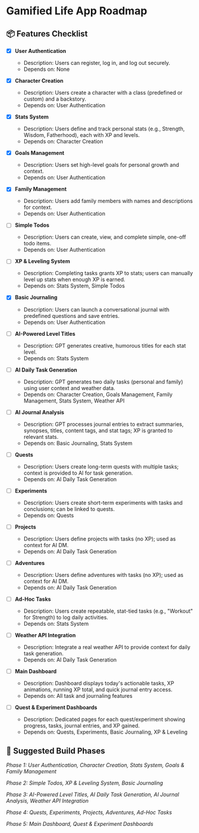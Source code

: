 # Gamified Life App Roadmap

## 📦 Features Checklist

- [x] **User Authentication**
  - Description: Users can register, log in, and log out securely.
  - Depends on: None

- [x] **Character Creation**
  - Description: Users create a character with a class (predefined or custom) and a backstory.
  - Depends on: User Authentication

- [x] **Stats System**
  - Description: Users define and track personal stats (e.g., Strength, Wisdom, Fatherhood), each with XP and levels.
  - Depends on: Character Creation

- [x] **Goals Management**
  - Description: Users set high-level goals for personal growth and context.
  - Depends on: User Authentication

- [x] **Family Management**
  - Description: Users add family members with names and descriptions for context.
  - Depends on: User Authentication

- [ ] **Simple Todos**
  - Description: Users can create, view, and complete simple, one-off todo items.
  - Depends on: User Authentication

- [ ] **XP & Leveling System**
  - Description: Completing tasks grants XP to stats; users can manually level up stats when enough XP is earned.
  - Depends on: Stats System, Simple Todos

- [x] **Basic Journaling**
  - Description: Users can launch a conversational journal with predefined questions and save entries.
  - Depends on: User Authentication

- [ ] **AI-Powered Level Titles**
  - Description: GPT generates creative, humorous titles for each stat level.
  - Depends on: Stats System

- [ ] **AI Daily Task Generation**
  - Description: GPT generates two daily tasks (personal and family) using user context and weather data.
  - Depends on: Character Creation, Goals Management, Family Management, Stats System, Weather API

- [ ] **AI Journal Analysis**
  - Description: GPT processes journal entries to extract summaries, synopses, titles, content tags, and stat tags; XP is granted to relevant stats.
  - Depends on: Basic Journaling, Stats System

- [ ] **Quests**
  - Description: Users create long-term quests with multiple tasks; context is provided to AI for task generation.
  - Depends on: AI Daily Task Generation

- [ ] **Experiments**
  - Description: Users create short-term experiments with tasks and conclusions; can be linked to quests.
  - Depends on: Quests

- [ ] **Projects**
  - Description: Users define projects with tasks (no XP); used as context for AI DM.
  - Depends on: AI Daily Task Generation

- [ ] **Adventures**
  - Description: Users define adventures with tasks (no XP); used as context for AI DM.
  - Depends on: AI Daily Task Generation

- [ ] **Ad-Hoc Tasks**
  - Description: Users create repeatable, stat-tied tasks (e.g., "Workout" for Strength) to log daily activities.
  - Depends on: Stats System

- [ ] **Weather API Integration**
  - Description: Integrate a real weather API to provide context for daily task generation.
  - Depends on: AI Daily Task Generation

- [ ] **Main Dashboard**
  - Description: Dashboard displays today's actionable tasks, XP animations, running XP total, and quick journal entry access.
  - Depends on: All task and journaling features

- [ ] **Quest & Experiment Dashboards**
  - Description: Dedicated pages for each quest/experiment showing progress, tasks, journal entries, and XP gained.
  - Depends on: Quests, Experiments, Basic Journaling, XP & Leveling

## 🧩 Suggested Build Phases

_Phase 1: User Authentication, Character Creation, Stats System, Goals & Family Management_

_Phase 2: Simple Todos, XP & Leveling System, Basic Journaling_

_Phase 3: AI-Powered Level Titles, AI Daily Task Generation, AI Journal Analysis, Weather API Integration_

_Phase 4: Quests, Experiments, Projects, Adventures, Ad-Hoc Tasks_

_Phase 5: Main Dashboard, Quest & Experiment Dashboards_

